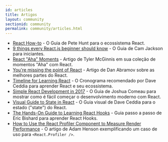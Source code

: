 ```yaml
---
id: articles
title: Artigos
layout: community
sectionid: community
permalink: community/articles.html
---
```


- [React How-to](https://github.com/petehunt/react-howto) - O Guia de Pete Hunt para o ecossistema React.
- [9 things every React.js beginner should know](https://camjackson.net/post/9-things-every-reactjs-beginner-should-know) - O Guia de Cam Jackson para iniciantes.
- [React "Aha" Moments](https://tylermcginnis.com/react-aha-moments/) - Artigo de Tyler McGinnis em sua coleção de momentos "Aha" com React.
- [You're missing the point of React](https://medium.com/@dan_abramov/youre-missing-the-point-of-react-a20e34a51e1a) - Artigo de Dan Abramov sobre as melhores partes do React.
- [Timeline for Learning React](https://daveceddia.com/timeline-for-learning-react/) - O Cronograma recomendado por Dave Ceddia para aprender React e seu ecossistema.
- [Simple React Development in 2017](https://hackernoon.com/simple-react-development-in-2017-113bd563691f) - O Guia de Joshua Comeau para mostrar como é fácil começar o desenvolvimento moderno com React.
- [Visual Guide to State in React](https://daveceddia.com/visual-guide-to-state-in-react/) - O Guia visual de Dave Ceddia para o estado ("state") do React.
- [The Hands-On Guide to Learning React Hooks](https://www.telerik.com/kendo-react-ui/react-hooks-guide/) - Guia passo a passo de Eric Bishard para aprender React Hooks.
- [How to Use the React Profiler Component to Measure Render Performance](https://medium.com/@adamhenson/how-to-use-the-react-profiler-component-to-measure-performance-improvements-from-hooks-d43b7092d7a8) - O artigo de Adam Henson exemplificando um caso de uso para `<React.Profiler />`.
